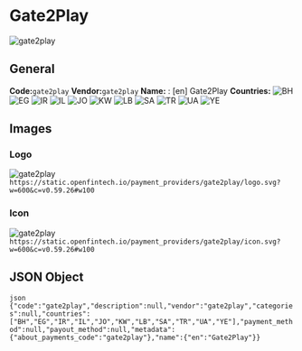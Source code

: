 # Gate2Play 
![gate2play](https://static.openfintech.io/payment_providers/gate2play/logo.svg?w=600&c=v0.59.26#w100) 
## General 
**Code:**`gate2play` 
**Vendor:**`gate2play` 
**Name:** 
:	[en] Gate2Play 
**Countries:** 
![BH](https://cdnjs.cloudflare.com/ajax/libs/flag-icon-css/3.3.0/flags/4x3/BH.svg#w24) 
![EG](https://cdnjs.cloudflare.com/ajax/libs/flag-icon-css/3.3.0/flags/4x3/EG.svg#w24) 
![IR](https://cdnjs.cloudflare.com/ajax/libs/flag-icon-css/3.3.0/flags/4x3/IR.svg#w24) 
![IL](https://cdnjs.cloudflare.com/ajax/libs/flag-icon-css/3.3.0/flags/4x3/IL.svg#w24) 
![JO](https://cdnjs.cloudflare.com/ajax/libs/flag-icon-css/3.3.0/flags/4x3/JO.svg#w24) 
![KW](https://cdnjs.cloudflare.com/ajax/libs/flag-icon-css/3.3.0/flags/4x3/KW.svg#w24) 
![LB](https://cdnjs.cloudflare.com/ajax/libs/flag-icon-css/3.3.0/flags/4x3/LB.svg#w24) 
![SA](https://cdnjs.cloudflare.com/ajax/libs/flag-icon-css/3.3.0/flags/4x3/SA.svg#w24) 
![TR](https://cdnjs.cloudflare.com/ajax/libs/flag-icon-css/3.3.0/flags/4x3/TR.svg#w24) 
![UA](https://cdnjs.cloudflare.com/ajax/libs/flag-icon-css/3.3.0/flags/4x3/UA.svg#w24) 
![YE](https://cdnjs.cloudflare.com/ajax/libs/flag-icon-css/3.3.0/flags/4x3/YE.svg#w24) 
 
## Images 
### Logo 
![gate2play](https://static.openfintech.io/payment_providers/gate2play/logo.svg?w=600&c=v0.59.26#w100) 
``` https://static.openfintech.io/payment_providers/gate2play/logo.svg?w=600&c=v0.59.26#w100 ``` 
### Icon 
![gate2play](https://static.openfintech.io/payment_providers/gate2play/icon.svg?w=600&c=v0.59.26#w100) 
``` https://static.openfintech.io/payment_providers/gate2play/icon.svg?w=600&c=v0.59.26#w100 ``` 
## JSON Object 
```json {"code":"gate2play","description":null,"vendor":"gate2play","categories":null,"countries":["BH","EG","IR","IL","JO","KW","LB","SA","TR","UA","YE"],"payment_method":null,"payout_method":null,"metadata":{"about_payments_code":"gate2play"},"name":{"en":"Gate2Play"}} ``` 
